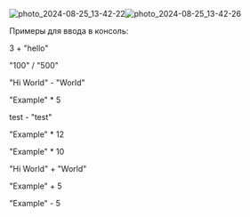 ![photo_2024-08-25_13-42-22](https://github.com/user-attachments/assets/4f6dca12-da3b-4948-ac44-354d1fae85f3)![photo_2024-08-25_13-42-26](https://github.com/user-attachments/assets/2c51b16b-556a-477f-bf07-8895c1a3445f)

Примеры для ввода в консоль:

3 + "hello"

"100" / "500"

"Hi World" - "World"

"Example" * 5

test - "test"

"Example" * 12

"Example" * 10

"Hi World" + "World"

"Example" + 5

"Example" - 5

